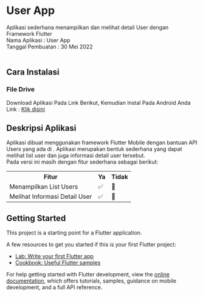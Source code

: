 # User App

Aplikasi sederhana menampilkan dan melihat detail User dengan Framework Flutter <br>
Nama Aplikasi : User App <br>
Tanggal Pembuatan : 30 Mei 2022 <br>
<br>

## Cara Instalasi

### File Drive

Download Aplikasi Pada Link Berikut, Kemudian Instal Pada Android Anda <br>
Link : <a href="https://bit.ly/apkpengguna">Klik disini </a>

## Deskripsi Aplikasi

Aplikasi dibuat menggunakan framework Flutter Mobile dengan bantuan API Users yang ada di <a href="https://reqres.in/"> </a>. Aplikasi merupakan bentuk sederhana yang dapat melihat list user dan juga informasi detail user tersebut. <br>
Pada versi ini masih dengan fitur sederhana sebagai berikut:

<table>
  <tr>
    <th>Fitur</th>
    <th>Ya</th>
    <th>Tidak</th>
  </tr>
  <tr>
    <td>Menampilkan List Users</td>
    <td> ✅ </td>
    <td> 🚫 </td>
  </tr>
    <tr>
    <td>Melihat Informasi Detail User</td>
    <td> ✅ </td>
    <td> 🚫 </td>
  </tr>
</table>

## Getting Started

This project is a starting point for a Flutter application.

A few resources to get you started if this is your first Flutter project:

- [Lab: Write your first Flutter app](https://docs.flutter.dev/get-started/codelab)
- [Cookbook: Useful Flutter samples](https://docs.flutter.dev/cookbook)

For help getting started with Flutter development, view the
[online documentation](https://docs.flutter.dev/), which offers tutorials,
samples, guidance on mobile development, and a full API reference.
